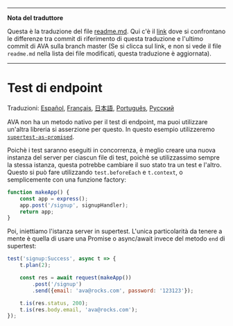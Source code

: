___
**Nota del traduttore**

Questa è la traduzione del file [readme.md](https://github.com/sindresorhus/ava/blob/master/readme.md). Qui c'è il [link](https://github.com/sindresorhus/ava/compare/f2c070987ecee3caf7613190acf2c8a90700e058...master#diff-f2c070987ecee3caf7613190acf2c8a90700e058) dove si confrontano le differenze tra commit di riferimento di questa traduzione e l'ultimo commit di AVA sulla branch master (Se si clicca sul link, e non si vede il file `readme.md` nella lista dei file modificati, questa traduzione è aggiornata).
___
# Test di endpoint

Traduzioni: [Español](https://github.com/sindresorhus/ava-docs/blob/master/es_ES/docs/recipes/endpoint-testing.md), [Français](https://github.com/sindresorhus/ava-docs/blob/master/fr_FR/docs/recipes/endpoint-testing.md), [日本語](https://github.com/sindresorhus/ava-docs/blob/master/ja_JP/docs/recipes/endpoint-testing.md), [Português](https://github.com/sindresorhus/ava-docs/blob/master/pt_BR/docs/recipes/endpoint-testing.md), [Русский](https://github.com/sindresorhus/ava-docs/blob/master/ru_RU/docs/recipes/endpoint-testing.md)

AVA non ha un metodo nativo per il test di endpoint, ma puoi utilizzare un'altra libreria si asserzione per questo. In questo esempio utilizzeremo [`supertest-as-promised`](https://github.com/WhoopInc/supertest-as-promised).

Poichè i test saranno eseguiti in concorrenza, è meglio creare una nuova instanza del server per ciascun file di test, poichè se utilizzassimo sempre la stessa istanza, questa potrebbe cambiare il suo stato tra un test e l'altro. Questo si può fare utilizzando `test.beforeEach` e `t.context`, o semplicemente con una funzione factory:

```js
function makeApp() {
	const app = express();
	app.post('/signup', signupHandler);
	return app;
}
```

Poi, iniettiamo l'istanza server in supertest. L'unica particolarità da tenere a mente è quella di usare una Promise o async/await invece del metodo `end` di supertest:

```js
test('signup:Success', async t => {
	t.plan(2);

	const res = await request(makeApp())
		.post('/signup')
		.send({email: 'ava@rocks.com', password: '123123'});

	t.is(res.status, 200);
	t.is(res.body.email, 'ava@rocks.com');
});
```
